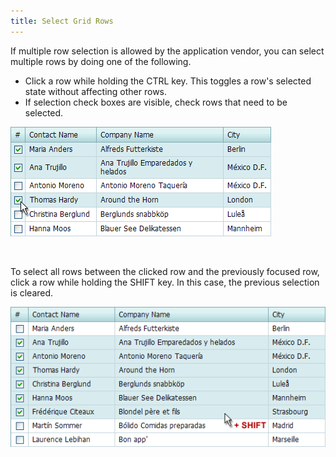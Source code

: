 ```yaml
---
title: Select Grid Rows
---
```

If multiple row selection is allowed by the application vendor, you can select multiple rows by doing one of the following.
* Click a row while holding the CTRL key. This toggles a row's selected state without affecting other rows.
* If selection check boxes are visible, check rows that need to be selected.

![Selection](../../../images/Img7293.png)

&nbsp;

To select all rows between the clicked row and the previously focused row, click a row while holding the SHIFT key. In this case, the previous selection is cleared.

![MultiSelectShift](../../../images/Img7294.png)